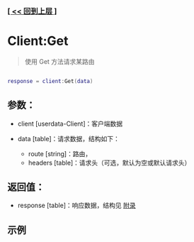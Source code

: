 ### [[ << 回到上层 ]](README.md)

# Client:Get

> 使用 Get 方法请求某路由

```lua

response = client:Get(data)

```

## 参数：

+ client [userdata-Client]：客户端数据
+ data [table]：请求数据，结构如下：

    + route [string]：路由，
    + headers [table]：请求头（可选，默认为空或默认请求头）

## 返回值：

+ response [table]：响应数据，结构见 [附录](appendix.md)

## 示例

```lua

```